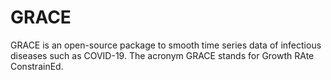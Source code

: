 # GRACE
GRACE is an open-source package to smooth time series data of infectious diseases such as COVID-19. The acronym GRACE stands for Growth RAte ConstrainEd. 
